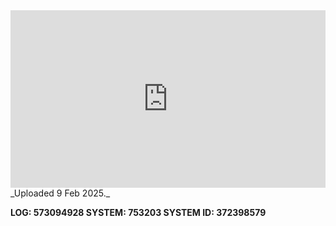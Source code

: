 
<iframe 
  src="https://drive.google.com/file/d/1frEHippXtryE4bzaISXFoDyEP_ieZoaV/preview"  
  style="width:100%; aspect-ratio:16/9; border:0;"
  allowfullscreen>
</iframe>
_Uploaded 9 Feb 2025._

**LOG: 573094928
SYSTEM: 753203
SYSTEM ID: 372398579**
